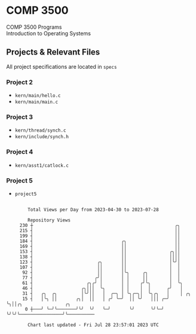 # COMP 3500
COMP 3500 Programs  
Introduction to Operating Systems  
## Projects & Relevant Files
All project specifications are located in `specs`
### Project 2
- `kern/main/hello.c`
- `kern/main/main.c`
### Project 3
- `kern/thread/synch.c`
- `kern/include/synch.h`
### Project 4
- `kern/asst1/catlock.c`
### Project 5
- `project5`

```

        Total Views per Day from 2023-04-30 to 2023-07-28

        Repository Views
     230 ┼                                                     ╭╮
     215 ┤                                                     ││
     199 ┤                                                     ││
     184 ┤                                 ╭╮                  ││
     169 ┤                                 ││                  ││
     153 ┤                                 ││                ╭╮││
     138 ┤                                 ││                ││││
     123 ┤                        ╭╮       ││                │╰╯│
     107 ┤                        ││       ││                │  │
      92 ┤                        ││       │╰╮     ╭╮        │  │
      77 ┤                       ╭╯│       │ │     ││        │  │
      61 ┤                    ╭╮╭╯ │       │ │    ╭╯╰╮       │  ╰╮
      46 ┤                  ╭╮│││  ╰╮      │ │    │  │      ╭╯   │
      31 ┤   ╭╮  ╭╮         │╰╯││   │  ╭─╮ │ ╰╮╭─╮│  ╰╮╭╮   │    │ ╭╮
      15 ┤   │╰╮ ││       ╭╮│  ││   │ ╭╯ ╰─╯  ││ ╰╯   │││ ╭─╯    ╰╮││╭╮                ╭╮
       0 ┼───╯ ╰─╯╰───────╯╰╯  ╰╯   ╰─╯       ╰╯      ╰╯╰─╯       ╰╯╰╯╰────────────────╯╰──────────

        Chart last updated - Fri Jul 28 23:57:01 2023 UTC
        
```
